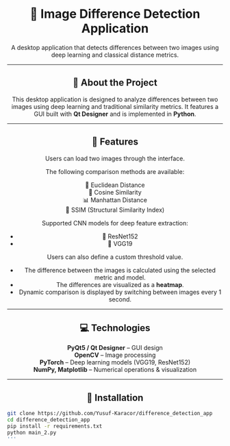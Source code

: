 <h1 align="center">🧠 Image Difference Detection Application</h1>

<p align="center">
  A desktop application that detects differences between two images using deep learning and classical distance metrics.
</p>

---

<h2 align="center">📌 About the Project</h2>

<p align="center">
This desktop application is designed to analyze differences between two images using deep learning and traditional similarity metrics. 
It features a GUI built with <strong>Qt Designer</strong> and is implemented in <strong>Python</strong>.
</p>

---

<h2 align="center">🔧 Features</h2>

<p align="center">
Users can load two images through the interface.
</p>

<p align="center">
The following comparison methods are available:
</p>

<p align="center">
  📏 Euclidean Distance<br/>
  📐 Cosine Similarity<br/>
  📊 Manhattan Distance<br/>
  🧩 SSIM (Structural Similarity Index)
</p>

<p align="center">
Supported CNN models for deep feature extraction:
</p>

<ul align="center">
  <li>🧠 ResNet152</li>
  <li>🧠 VGG19</li>
</ul>

<p align="center">
Users can also define a custom threshold value.
</p>

<ul align="center">
  <li>The difference between the images is calculated using the selected metric and model.</li>
  <li>The differences are visualized as a <strong>heatmap</strong>.</li>
  <li>Dynamic comparison is displayed by switching between images every 1 second.</li>
</ul>

---

<h2 align="center">💻 Technologies</h2>

<p align="center">
  <strong>PyQt5 / Qt Designer</strong> – GUI design<br/>
  <strong>OpenCV</strong> – Image processing<br/>
  <strong>PyTorch</strong> – Deep learning models (VGG19, ResNet152)<br/>
  <strong>NumPy, Matplotlib</strong> – Numerical operations & visualization
</p>

---

<h2 align="center">📂 Installation</h2>

```bash
git clone https://github.com/Yusuf-Karacor/difference_detection_app
cd difference_detection_app
pip install -r requirements.txt
python main_2.py
'''
